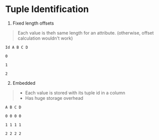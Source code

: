 # Tuple Identification
1) Fixed length offsets
> Each value is theh same length for an attribute. (otherwise, offset calculation wouldn't work)

`Id A B C D`

`0`

`1`

`2`

2) Embedded
> - Each value is stored with its tuple id in a column
> - Has huge storage overhead

`A B C D`

`0 0 0 0`

`1 1 1 1`

`2 2 2 2`